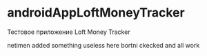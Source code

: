# androidAppLoftMoneyTracker
Тестовое приложение Loft Money Tracker

netimen added something useless here
bortni ckecked and all work